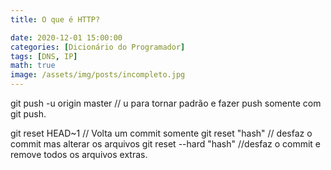 ```yaml
---
title: O que é HTTP?

date: 2020-12-01 15:00:00
categories: [Dicionário do Programador]
tags: [DNS, IP]
math: true
image: /assets/img/posts/incompleto.jpg
---
```


git push -u origin master // u para tornar padrão e fazer push somente com git push.

git reset HEAD~1 // Volta um commit somente
 git reset "hash" // desfaz o commit mas alterar os arquivos
git reset --hard "hash" //desfaz o commit e remove todos os arquivos extras.